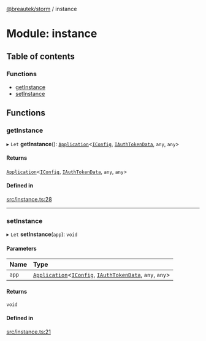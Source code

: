 [@breautek/storm](../README.md) / instance

# Module: instance

## Table of contents

### Functions

- [getInstance](instance.md#getinstance)
- [setInstance](instance.md#setinstance)

## Functions

### getInstance

▸ `Let` **getInstance**(): [`Application`](../classes/application.application-1.md)<[`IConfig`](../interfaces/iconfig.iconfig-1.md), [`IAuthTokenData`](../interfaces/iauthtokendata.iauthtokendata-1.md), `any`, `any`\>

#### Returns

[`Application`](../classes/application.application-1.md)<[`IConfig`](../interfaces/iconfig.iconfig-1.md), [`IAuthTokenData`](../interfaces/iauthtokendata.iauthtokendata-1.md), `any`, `any`\>

#### Defined in

[src/instance.ts:28](https://github.com/breautek/storm/blob/fff2ea4/src/instance.ts#L28)

___

### setInstance

▸ `Let` **setInstance**(`app`): `void`

#### Parameters

| Name | Type |
| :------ | :------ |
| `app` | [`Application`](../classes/application.application-1.md)<[`IConfig`](../interfaces/iconfig.iconfig-1.md), [`IAuthTokenData`](../interfaces/iauthtokendata.iauthtokendata-1.md), `any`, `any`\> |

#### Returns

`void`

#### Defined in

[src/instance.ts:21](https://github.com/breautek/storm/blob/fff2ea4/src/instance.ts#L21)
